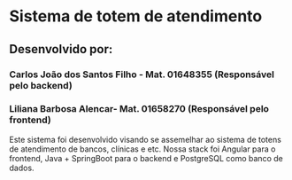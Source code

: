 # Sistema de totem de atendimento

## Desenvolvido por:
### Carlos João dos Santos Filho - Mat. 01648355 (Responsável pelo backend)
### Liliana Barbosa Alencar- Mat. 01658270 (Responsável pelo frontend)

Este sistema foi desenvolvido visando se assemelhar ao sistema de totens de atendimento de bancos, clínicas e etc.
Nossa stack foi Angular para o frontend, Java + SpringBoot para o backend e PostgreSQL como banco de dados.
